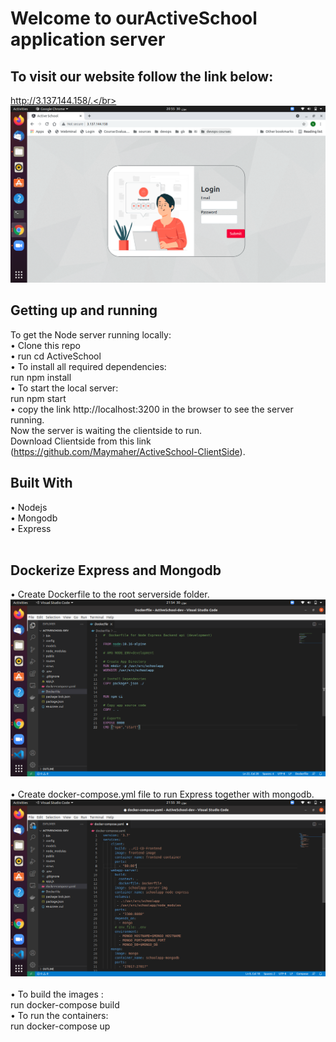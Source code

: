 # Welcome to ourActiveSchool application server
## To visit our website follow the link below:
http://3.137.144.158/.</br> 
</br>
![](img/loginPage.png) 
</br>
## Getting up and running
To get the Node server running locally: <br/>
  • Clone this repo <br/>
  • run	cd ActiveSchool <br/>
  •	To install all required dependencies:  <br/>
      run npm install <br/>
  • To start the local server:   <br/>
      run	npm start <br/>
  •	copy the link  http://localhost:3200 in the browser to see the server running. <br/>
Now the server is waiting the clientside to run. <br/>
Download Clientside from this link (https://github.com/Maymaher/ActiveSchool-ClientSide). <br/>
 
## Built With
  •	Nodejs  <br/>
  •	Mongodb <br/>
  •	Express <br/>
   <br/>
## Dockerize Express and Mongodb
  • Create Dockerfile to the root serverside folder.<br/>
  ![](img/Dockerfile.png) <br/>
  <br/>
  • Create docker-compose.yml file to run Express together with mongodb. <br/>
  ![](img/Dockercompose.png) <br/>
  <br/>
  • To build the images :<br/>
      run docker-compose build <br/>
  • To run the containers:<br/>
      run docker-compose up <br/>


